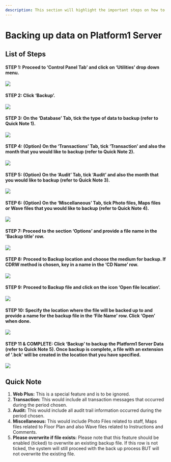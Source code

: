 ```yaml
---
description: This section will highlight the important steps on how to back up server data.
---
```


# Backing up data on Platform1 Server

## List of Steps

#### STEP 1: Proceed to ‘Control Panel Tab’ and click on ‘Utilities’ drop down menu.

![](../.gitbook/assets/untitleda.png)



#### STEP 2: Click ‘Backup’.

![](../.gitbook/assets/untitled%20%281%29.png)



#### STEP 3: On the ‘Database’ Tab, tick the type of data to backup \(refer to Quick Note 1\).

![](../.gitbook/assets/untitled1b%20%281%29.png)



#### STEP 4: \(Option\) On the ‘Transactions’ Tab, tick ‘Transaction’ and also the month that you would like to backup \(refer to Quick Note 2\).

![](../.gitbook/assets/untitled2a%20%287%29.png)



#### STEP 5: \(Option\) On the ‘Audit’ Tab, tick ‘Audit’ and also the month that you would like to backup \(refer to Quick Note 3\).

![](../.gitbook/assets/untitled3b.png)



#### STEP 6: \(Option\) On the ‘Miscellaneous’ Tab, tick Photo files, Maps files or Wave files that you would like to backup \(refer to Quick Note 4\).

![](../.gitbook/assets/untitled4b.png)



#### STEP 7: Proceed to the section ‘Options’ and provide a file name in the 'Backup title' row.

![](../.gitbook/assets/untitled5b%20%281%29.png)



#### STEP 8: Proceed to Backup location and choose the medium for backup. If CDRW method is chosen, key in a name in the ‘CD Name’ row.

![](../.gitbook/assets/untitled6%20%2811%29.png)



#### STEP 9: Proceed to Backup file and click on the icon ‘Open file location’.

![](../.gitbook/assets/untitled7%20%2811%29.png)



#### STEP 10: Specify the location where the file will be backed up to and provide a name for the backup file in the ‘File Name’ row. Click ‘Open’ when done.

![](../.gitbook/assets/untitled8b%20%281%29.png)



#### STEP 11 & COMPLETE: Click ‘Backup’ to backup the Platform1 Server Data \(refer to Quick Note 5\). Once backup is complete, a file with an extension of **'.bck'** will be created in the location that you have specified. 

![](../.gitbook/assets/untitled9b.png)

## Quick Note

1. **Web Plus:** This is a special feature and is to be ignored.
2. **Transaction:** This would include all transaction messages that occurred during the period chosen.
3. **Audit:** This would include all audit trail information occurred during the period chosen.
4. **Miscellaneous:** This would include Photo Files related to staff, Maps files related to Floor Plan and also Wave files related to Instructions and Comments.
5. **Please overwrite if file exists:** Please note that this feature should be enabled \(ticked\) to overwrite an existing backup file. If this row is not ticked, the system will still proceed with the back up process BUT will not overwrite the existing file. 


